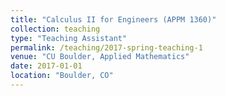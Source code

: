 ```yaml
---
title: "Calculus II for Engineers (APPM 1360)"
collection: teaching
type: "Teaching Assistant"
permalink: /teaching/2017-spring-teaching-1
venue: "CU Boulder, Applied Mathematics"
date: 2017-01-01
location: "Boulder, CO"
---
```



